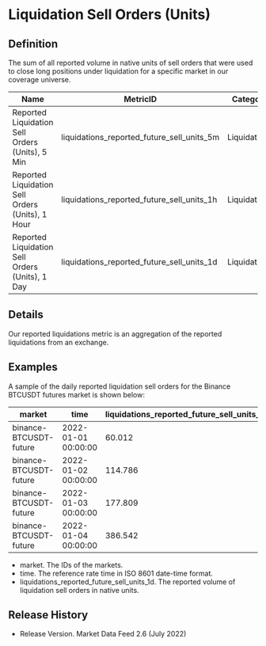 # Liquidation Sell Orders (Units)

## Definition

The sum of all reported volume in native units of sell orders that were used to close long positions under liquidation for a specific market in our coverage universe.

| Name                                             | MetricID                                        | Category     | Subcategory | Type | Unit         | Interval |
| ------------------------------------------------ | ----------------------------------------------- | ------------ | ----------- | ---- | ------------ | -------- |
| Reported Liquidation Sell Orders (Units), 5 Min  | liquidations\_reported\_future\_sell\_units\_5m | Liquidations | Futures     | Sum  | Native Units | 5m       |
| Reported Liquidation Sell Orders (Units), 1 Hour | liquidations\_reported\_future\_sell\_units\_1h | Liquidations | Futures     | Sum  | Native Units | 1h       |
| Reported Liquidation Sell Orders (Units), 1 Day  | liquidations\_reported\_future\_sell\_units\_1d | Liquidations | Futures     | Sum  | Native Units | 1d       |

## Details

Our reported liquidations metric is an aggregation of the reported liquidations from an exchange.

## Examples

A sample of the daily reported liquidation sell orders for the Binance BTCUSDT futures market is shown below:

| market                 | time                | liquidations\_reported\_future\_sell\_units\_1d |
| ---------------------- | ------------------- | ----------------------------------------------- |
| binance-BTCUSDT-future | 2022-01-01 00:00:00 | 60.012                                          |
| binance-BTCUSDT-future | 2022-01-02 00:00:00 | 114.786                                         |
| binance-BTCUSDT-future | 2022-01-03 00:00:00 | 177.809                                         |
| binance-BTCUSDT-future | 2022-01-04 00:00:00 | 386.542                                         |

* market. The IDs of the markets.
* time. The reference rate time in ISO 8601 date-time format.
* liquidations\_reported\_future\_sell\_units\_1d. The reported volume of liquidation sell orders in native units.

## Release History

* Release Version. Market Data Feed 2.6 (July 2022)&#x20;
